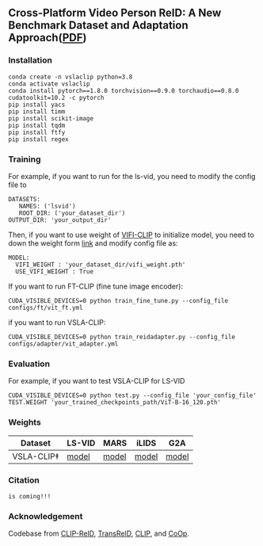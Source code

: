 ﻿## Cross-Platform Video Person ReID: A New Benchmark Dataset and Adaptation Approach([PDF]())
### Installation

```
conda create -n vslaclip python=3.8
conda activate vslaclip
conda install pytorch==1.8.0 torchvision==0.9.0 torchaudio==0.8.0 cudatoolkit=10.2 -c pytorch
pip install yacs
pip install timm
pip install scikit-image
pip install tqdm
pip install ftfy
pip install regex
```

### Training

For example, if you want to run for the ls-vid, you need to modify the config file to

```
DATASETS:
   NAMES: ('lsvid')
   ROOT_DIR: ('your_dataset_dir')
OUTPUT_DIR: 'your_output_dir'
```
Then, if you want to use weight of [VIFI-CLIP](https://github.com/muzairkhattak/ViFi-CLIP) to initialize model, you need to down the weight form [link](https://github.com/muzairkhattak/ViFi-CLIP) and modify config file as:

```
MODEL:
  VIFI_WEIGHT : 'your_dataset_dir/vifi_weight.pth'
  USE_VIFI_WEIGHT : True
```
If you want to run FT-CLIP (fine tune image encoder):

```
CUDA_VISIBLE_DEVICES=0 python train_fine_tune.py --config_file configs/ft/vit_ft.yml
```

if you want to run VSLA-CLIP:

```
CUDA_VISIBLE_DEVICES=0 python train_reidadapter.py --config_file configs/adapter/vit_adapter.yml
```

### Evaluation

For example, if you want to test VSLA-CLIP for LS-VID

```
CUDA_VISIBLE_DEVICES=0 python test.py --config_file 'your_config_file' TEST.WEIGHT 'your_trained_checkpoints_path/ViT-B-16_120.pth'
```

### Weights
| Dataset    | LS-VID    | MARS | iLIDS                                                                                          | G2A   |
|------------|-----------|------|------------------------------------------------------------------------------------------------|-------|
| VSLA-CLIP‡ | [model](https://drive.google.com/drive/folders/1Wh4AJ9g59lZO_6trKEIloaLqKdU_j6ps?usp=sharing)     | [model](https://drive.google.com/drive/folders/1Wh4AJ9g59lZO_6trKEIloaLqKdU_j6ps?usp=sharing) | [model](https://drive.google.com/drive/folders/1Wh4AJ9g59lZO_6trKEIloaLqKdU_j6ps?usp=sharing)  | [model](https://drive.google.com/drive/folders/1Wh4AJ9g59lZO_6trKEIloaLqKdU_j6ps?usp=sharing) |

### Citation
```
is coming!!!
```

### Acknowledgement

Codebase from [CLIP-ReID](https://github.com/Syliz517/CLIP-ReID), [TransReID](https://github.com/damo-cv/TransReID), [CLIP](https://github.com/openai/CLIP), and [CoOp](https://github.com/KaiyangZhou/CoOp).
